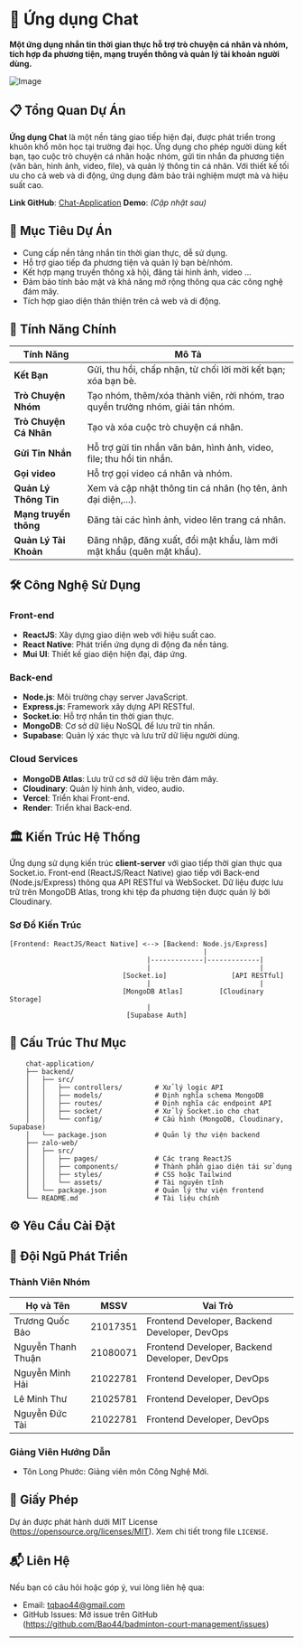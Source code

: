 # 💬 Ứng dụng Chat

**Một ứng dụng nhắn tin thời gian thực hỗ trợ trò chuyện cá nhân và nhóm, tích hợp đa phương tiện, mạng truyền thông và quản lý tài khoản người dùng.**

![Image](https://via.placeholder.com/800x400.png?text=Chat+Application+Demo)

## 📋 Tổng Quan Dự Án

**Ứng dụng Chat** là một nền tảng giao tiếp hiện đại, được phát triển trong khuôn khổ môn học tại trường đại học. Ứng dụng cho phép người dùng kết bạn, tạo cuộc trò chuyện cá nhân hoặc nhóm, gửi tin nhắn đa phương tiện (văn bản, hình ảnh, video, file), và quản lý thông tin cá nhân. Với thiết kế tối ưu cho cả web và di động, ứng dụng đảm bảo trải nghiệm mượt mà và hiệu suất cao.

**Link GitHub**: [Chat-Application](https://github.com/Bao44/zalo-project)
**Demo**: *(Cập nhật sau)*

## 🎯 Mục Tiêu Dự Án

- Cung cấp nền tảng nhắn tin thời gian thực, dễ sử dụng.  
- Hỗ trợ giao tiếp đa phương tiện và quản lý bạn bè/nhóm.  
- Kết hợp mạng truyền thông xã hội, đăng tải hình ảnh, video ...
- Đảm bảo tính bảo mật và khả năng mở rộng thông qua các công nghệ đám mây.  
- Tích hợp giao diện thân thiện trên cả web và di động.

## 🚀 Tính Năng Chính

| **Tính Năng**                | **Mô Tả**                                                                 |
|------------------------------|---------------------------------------------------------------------------|
| **Kết Bạn**                  | Gửi, thu hồi, chấp nhận, từ chối lời mời kết bạn; xóa bạn bè.            |
| **Trò Chuyện Nhóm**          | Tạo nhóm, thêm/xóa thành viên, rời nhóm, trao quyền trưởng nhóm, giải tán nhóm. |
| **Trò Chuyện Cá Nhân**       | Tạo và xóa cuộc trò chuyện cá nhân.                                      |
| **Gửi Tin Nhắn**             | Hỗ trợ gửi tin nhắn văn bản, hình ảnh, video, file; thu hồi tin nhắn.    |
| **Gọi video**             | Hỗ trợ gọi video cá nhân và nhóm.    |
| **Quản Lý Thông Tin**        | Xem và cập nhật thông tin cá nhân (họ tên, ảnh đại diện,...).            |
| **Mạng truyền thông**             | Đăng tải các hình ảnh, video lên trang cá nhân.    |
| **Quản Lý Tài Khoản**        | Đăng nhập, đăng xuất, đổi mật khẩu, làm mới mật khẩu (quên mật khẩu).    |

## 🛠 Công Nghệ Sử Dụng

### Front-end
- **ReactJS**: Xây dựng giao diện web với hiệu suất cao.
- **React Native**: Phát triển ứng dụng di động đa nền tảng.
- **Mui UI**: Thiết kế giao diện hiện đại, đáp ứng.

### Back-end
- **Node.js**: Môi trường chạy server JavaScript.
- **Express.js**: Framework xây dựng API RESTful.
- **Socket.io**: Hỗ trợ nhắn tin thời gian thực.
- **MongoDB**: Cơ sở dữ liệu NoSQL để lưu trữ tin nhắn.
- **Supabase**: Quản lý xác thực và lưu trữ dữ liệu người dùng.

### Cloud Services
- **MongoDB Atlas**: Lưu trữ cơ sở dữ liệu trên đám mây.
- **Cloudinary**: Quản lý hình ảnh, video, audio.
- **Vercel**: Triển khai Front-end.
- **Render**: Triển khai Back-end.


## 🏛 Kiến Trúc Hệ Thống

Ứng dụng sử dụng kiến trúc **client-server** với giao tiếp thời gian thực qua Socket.io. Front-end (ReactJS/React Native) giao tiếp với Back-end (Node.js/Express) thông qua API RESTful và WebSocket. Dữ liệu được lưu trữ trên MongoDB Atlas, trong khi tệp đa phương tiện được quản lý bởi Cloudinary.

### Sơ Đồ Kiến Trúc
```plaintext
[Frontend: ReactJS/React Native] <--> [Backend: Node.js/Express]
                                                |
                                  |-------------|-------------|
                                  |                           |
                            [Socket.io]                [API RESTful]
                                  |                           |
                            [MongoDB Atlas]         [Cloudinary Storage]
                                  |
                             [Supabase Auth]
```

## 📂 Cấu Trúc Thư Mục
```plaintext
    chat-application/
    ├── backend/
    │   ├── src/
    │   │   ├── controllers/        # Xử lý logic API
    │   │   ├── models/             # Định nghĩa schema MongoDB
    │   │   ├── routes/             # Định nghĩa các endpoint API
    │   │   ├── socket/             # Xử lý Socket.io cho chat
    │   │   └── config/             # Cấu hình (MongoDB, Cloudinary, Supabase)
    │   └── package.json            # Quản lý thư viện backend
    ├── zalo-web/
    │   ├── src/
    │   │   ├── pages/              # Các trang ReactJS
    │   │   ├── components/         # Thành phần giao diện tái sử dụng
    │   │   ├── styles/             # CSS hoặc Tailwind
    │   │   └── assets/             # Tài nguyên tĩnh
    │   └── package.json            # Quản lý thư viện frontend
    └── README.md                   # Tài liệu chính
```

## ⚙ Yêu Cầu Cài Đặt




## 👥 Đội Ngũ Phát Triển

### Thành Viên Nhóm
| **Họ và Tên**          | **MSSV**   | **Vai Trò**               |
|-------------------------|------------|---------------------------|
| Trương Quốc Bảo         | 21017351   | Frontend Developer, Backend Developer, DevOps  |
| Nguyễn Thanh Thuận      | 21080071   | Frontend Developer, Backend Developer, DevOps  |
| Nguyễn Minh Hải      | 21022781   | Frontend Developer, DevOps  |
| Lê Minh Thư      | 21025781   | Frontend Developer, DevOps  |
| Nguyễn Đức Tài      | 21022781   | Frontend Developer, DevOps  |

### Giảng Viên Hướng Dẫn
- Tôn Long Phước: Giảng viên môn Công Nghệ Mới.

## 📜 Giấy Phép

Dự án được phát hành dưới MIT License (https://opensource.org/licenses/MIT). Xem chi tiết trong file `LICENSE`.


## 📬 Liên Hệ

Nếu bạn có câu hỏi hoặc góp ý, vui lòng liên hệ qua:  
- Email: tqbao44@gmail.com
- GitHub Issues: Mở issue trên GitHub (https://github.com/Bao44/badminton-court-management/issues)

---